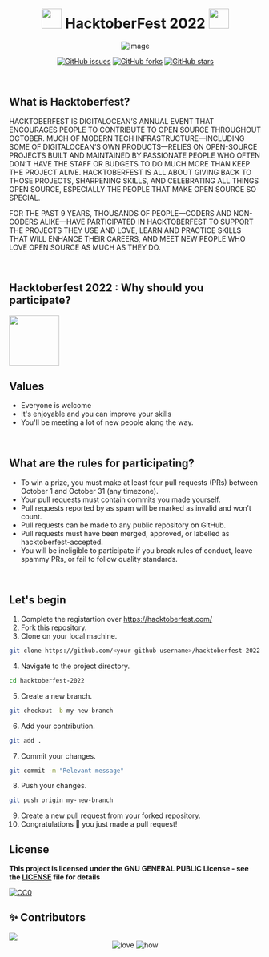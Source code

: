 <div align="center">
<h1 align="center"> <img src= "https://octodex.github.com/images/original.png" width= "40" /> HacktoberFest 2022 <img src= "https://octodex.github.com/images/original.png" width= "40" /> </h1>


![image](https://user-images.githubusercontent.com/54996800/192564253-f3373ecc-bc86-4c13-a0bd-551b9c23f788.png)

[![GitHub issues](https://img.shields.io/github/issues/vedant-jain03/certificate-generator?style=for-the-badge&color=important)](https://github.com/vedant-jain03/certificate-generator/issues)
[![GitHub forks](https://img.shields.io/github/forks/vedant-jain03/certificate-generator?style=for-the-badge&color=blue)](https://github.com/vedant-jain03/certificate-generator/fork)
[![GitHub stars](https://img.shields.io/github/stars/vedant-jain03/certificate-generator?style=for-the-badge&color=yellow)](https://github.com/vedant-jain03/certificate-generator/stargazers)
</div>
</br>  

<h2> What is Hacktoberfest? </h2>
<p>HACKTOBERFEST IS DIGITALOCEAN’S ANNUAL EVENT THAT ENCOURAGES PEOPLE TO CONTRIBUTE TO OPEN SOURCE THROUGHOUT OCTOBER. MUCH OF MODERN TECH INFRASTRUCTURE—INCLUDING SOME OF DIGITALOCEAN’S OWN PRODUCTS—RELIES ON OPEN-SOURCE PROJECTS BUILT AND MAINTAINED BY PASSIONATE PEOPLE WHO OFTEN DON’T HAVE THE STAFF OR BUDGETS TO DO MUCH MORE THAN KEEP THE PROJECT ALIVE. HACKTOBERFEST IS ALL ABOUT GIVING BACK TO THOSE PROJECTS, SHARPENING SKILLS, AND CELEBRATING ALL THINGS OPEN SOURCE, ESPECIALLY THE PEOPLE THAT MAKE OPEN SOURCE SO SPECIAL.

FOR THE PAST 9 YEARS, THOUSANDS OF PEOPLE—CODERS AND NON-CODERS ALIKE—HAVE PARTICIPATED IN HACKTOBERFEST TO SUPPORT THE PROJECTS THEY USE AND LOVE, LEARN AND PRACTICE SKILLS THAT WILL ENHANCE THEIR CAREERS, AND MEET NEW PEOPLE WHO LOVE OPEN SOURCE AS MUCH AS THEY DO.</p>
</br> 

## Hacktoberfest 2022 : Why should you participate?
<a href="https://www.youtube.com/watch?v=LruUhWylI5w"><img src="https://user-images.githubusercontent.com/54996800/193015811-02f5678b-ca69-4878-936f-85aaf1042daf.png" width="100"/></a>
</br> 

## Values
- Everyone is welcome 
- It's enjoyable and you can improve your skills
- You'll be meeting a lot of new people along the way.
</br> 

## What are the rules for participating?

- To win a prize, you must make at least four pull requests (PRs) between October 1 and October 31 (any timezone).
- Your pull requests must contain commits you made yourself.
- Pull requests reported by as spam will be marked as invalid and won’t count.
- Pull requests can be made to any public repository on GitHub.
- Pull requests must have been merged, approved, or labelled as hacktoberfest-accepted.
- You will be ineligible to participate if you break rules of conduct, leave spammy PRs, or fail to follow quality standards.

</br> 

## Let's begin

1. Complete the registartion over https://hacktoberfest.com/
2. Fork this repository.
3. Clone on your local machine.
```bash
git clone https://github.com/<your github username>/hacktoberfest-2022.git
```
4. Navigate to the project directory.
```bash
cd hacktoberfest-2022
```
5. Create a new branch.
```bash
git checkout -b my-new-branch
```
6. Add your contribution.
```bash
git add .
```
7. Commit your changes.
```bash
git commit -m "Relevant message"
```
8. Push your changes.
```bash
git push origin my-new-branch
```
9. Create a new pull request from your forked repository.
10. Congratulations 🎉 you just made a pull request!

 
## License

**This project is licensed under the GNU GENERAL PUBLIC License - see the [LICENSE](/LICENSE) file for details**

[![CC0](https://licensebuttons.net/p/zero/1.0/88x31.png)](https://creativecommons.org/publicdomain/zero/1.0)

 
## ✨ Contributors

<a href="https://github.com/vedant-jain03/certificate-generator/graphs/contributors" >
  <img src="https://contrib.rocks/image?repo=vedant-jain03/certificate-generator"/>
</a>


<div align="center">
 <img src="https://forthebadge.com/images/badges/built-with-love.svg" alt="love" />
 <img src="https://forthebadge.com/images/badges/thats-how-they-get-you.svg" alt="how">
</div>